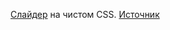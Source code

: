 [Слайдер](https://vik-vavilikhin.github.io/portfolio/blocks/slider/) на чистом CSS. [Источник](https://www.youtube.com/watch?v=Rn5HeWbFNOc)